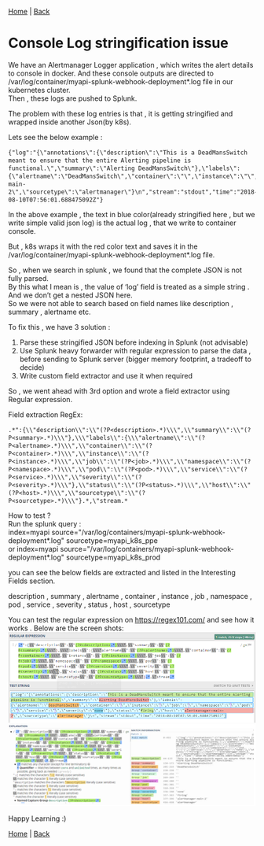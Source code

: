 [Home](https://debbiswal.github.io/Articles/) \| [Back](https://debbiswal.github.io/Articles/#kubernetes)

# Console Log stringification issue

We have an  Alertmanager Logger application   , which writes the alert details to console in docker. And these console outputs are directed to /var/log/container/myapi-splunk-webhook-deployment*.log file in our kubernetes cluster.  
Then , these logs are pushed to Splunk.  

The problem with these log entries is that , it is getting stringified and wrapped inside another Json(by k8s).  

Lets see the below example :  
```
{"log":"{\"annotations\":{\"description\":\"This is a DeadMansSwitch meant to ensure that the entire Alerting pipeline is functional.\",\"summary\":\"Alerting DeadMansSwitch\"},\"labels\":{\"alertname\":\"DeadMansSwitch\",\"container\":\"\",\"instance\":\"\",\"job\":\"\",\"namespace\":\"\",\"pod\":\"\",\"service\":\"\",\"severity\":\"none\"},\"status\":\"firing\",\"host\":\"alertmanager-main-2\",\"sourcetype\":\"alertmanager\"}\n","stream":"stdout","time":"2018-08-10T07:56:01.688475092Z"}
```

In the above example , the text in blue color(already stringified here , but we write simple valid json log) is the actual log , that we write to container console.  

But , k8s wraps it with the red color text and saves it in the /var/log/container/myapi-splunk-webhook-deployment*.log file.  

So , when we search in splunk , we found that the complete JSON is not fully parsed.  
By this  what I mean is , the value of ‘log’ field is treated as a simple string . And we don’t get a nested JSON here.  
So we were not able to search based on field names  like description , summary , alertname etc.  

To fix this , we have 3 solution :  
1)	Parse these stringified JSON before indexing in Splunk (not advisable)  
2)	Use Splunk heavy forwarder with regular expression to parse the data , before sending to Splunk server (bigger memory footprint, a tradeoff to decide)  
3)	Write custom field extractor and use it when required  

So , we went ahead with 3rd option and wrote a field extractor using Regular expression.  

Field extraction RegEx:  
```
.*":{\\"description\\":\\"(?P<description>.*)\\\",\\"summary\\":\\"(?P<summary>.*)\\\"},\\\"labels\\":{\\\"alertname\\":\\"(?P<alertname>.*)\\\",\\"container\\":\\"(?P<container>.*)\\\",\\"instance\\":\\"(?P<instance>.*)\\\",\\"job\\":\\"(?P<job>.*)\\\",\\"namespace\\":\\"(?P<namespace>.*)\\\",\\"pod\\":\\"(?P<pod>.*)\\\",\\"service\\":\\"(?P<service>.*)\\\",\\"severity\\":\\"(?P<severity>.*)\\\"},\\"status\\":\\"(?P<status>.*)\\\",\\"host\\":\\"(?P<host>.*)\\\",\\"sourcetype\\":\\"(?P<sourcetype>.*)\\\"}.*,\"stream.*
```

How to test ?  
Run the splunk query :  
index=myapi source="/var/log/containers/myapi-splunk-webhook-deployment*.log" sourcetype=myapi_k8s_ppe  
or
index=myapi source="/var/log/containers/myapi-splunk-webhook-deployment*.log" sourcetype=myapi_k8s_prod  

you can see the below fields are extracted  and listed in the Interesting Fields section.  

description , summary , alertname , container , instance , job , namespace , pod , service , severity , status , host , sourcetype   


You can test the regular expression on https://regex101.com/ and see how it works . Below are the screen shots:  
![Test string](images/test_string.png)  
![Explanation](images/explanation.PNG)  

Happy Learning :)

[Home](https://debbiswal.github.io/Articles/) \| [Back](https://debbiswal.github.io/Articles/#kubernetes)
